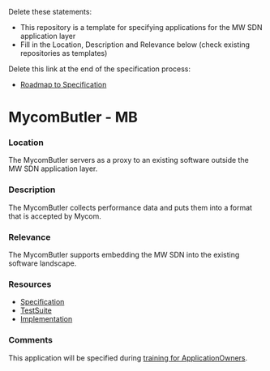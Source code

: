 Delete these statements:  
- This repository is a template for specifying applications for the MW SDN application layer  
- Fill in the Location, Description and Relevance below (check existing repositories as templates)

Delete this link at the end of the specification process:  
- [Roadmap to Specification](../../issues/1)

# MycomButler - MB

### Location
The MycomButler servers as a proxy to an existing software outside the MW SDN application layer.

### Description
The MycomButler collects performance data and puts them into a format that is accepted by Mycom.

### Relevance
The MycomButler supports embedding the MW SDN into the existing software landscape.

### Resources
- [Specification](./spec/)
- [TestSuite](./testing/)
- [Implementation](./server/)

### Comments
This application will be specified during [training for ApplicationOwners](https://gist.github.com/openBackhaul/5aabdbc90257b83b9fe7fc4da059d3cd).
